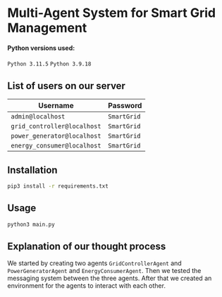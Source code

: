 # Multi-Agent System for Smart Grid Management

#### Python versions used:

`Python 3.11.5`
`Python 3.9.18`


## List of users on our server

| Username                    | Password    |
|-----------------------------|-------------|
| `admin@localhost`           | `SmartGrid` | 
| `grid_controller@localhost` | `SmartGrid` |
| `power_generator@localhost` | `SmartGrid` |
| `energy_consumer@localhost` | `SmartGrid` |


## Installation

```bash
pip3 install -r requirements.txt
```

## Usage

```bash
python3 main.py
```


## Explanation of our thought process

We started by creating two agents `GridControllerAgent` and `PowerGeneratorAgent` and `EnergyConsumerAgent`.
Then we tested the messaging system between the three agents.
After that we created an environment for the agents to interact with each other.


